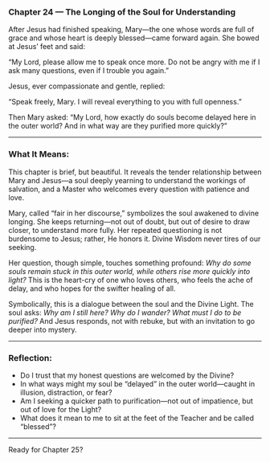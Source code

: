 ### Chapter 24 — The Longing of the Soul for Understanding

After Jesus had finished speaking, Mary—the one whose words are full of grace and whose heart is deeply blessed—came forward again. She bowed at Jesus’ feet and said:

“My Lord, please allow me to speak once more. Do not be angry with me if I ask many questions, even if I trouble you again.”

Jesus, ever compassionate and gentle, replied:

“Speak freely, Mary. I will reveal everything to you with full openness.”

Then Mary asked:
“My Lord, how exactly do souls become delayed here in the outer world? And in what way are they purified more quickly?”

---

### **What It Means:**

This chapter is brief, but beautiful. It reveals the tender relationship between Mary and Jesus—a soul deeply yearning to understand the workings of salvation, and a Master who welcomes every question with patience and love.

Mary, called “fair in her discourse,” symbolizes the soul awakened to divine longing. She keeps returning—not out of doubt, but out of desire to draw closer, to understand more fully. Her repeated questioning is not burdensome to Jesus; rather, He honors it. Divine Wisdom never tires of our seeking.

Her question, though simple, touches something profound: *Why do some souls remain stuck in this outer world, while others rise more quickly into light?* This is the heart-cry of one who loves others, who feels the ache of delay, and who hopes for the swifter healing of all.

Symbolically, this is a dialogue between the soul and the Divine Light. The soul asks: *Why am I still here? Why do I wander? What must I do to be purified?* And Jesus responds, not with rebuke, but with an invitation to go deeper into mystery.

---

### **Reflection:**

* Do I trust that my honest questions are welcomed by the Divine?
* In what ways might my soul be “delayed” in the outer world—caught in illusion, distraction, or fear?
* Am I seeking a quicker path to purification—not out of impatience, but out of love for the Light?
* What does it mean to me to sit at the feet of the Teacher and be called “blessed”?

---

Ready for Chapter 25?
